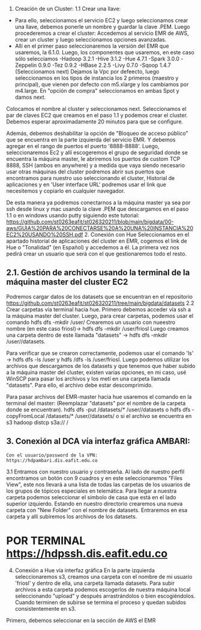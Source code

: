 1. Creación de un Cluster:
1.1 Crear una llave:
- Para ello, seleccionamos el servicio EC2 y luego seleccionamos crear una llave, debemos ponerle un nombre y guardar la clave .PEM.
Luego procederemos a crear el cluster:
Accedemos al servicio EMR de AWS, crear un cluster y luego seleccionamos opciones avanzadas.
- Allí en el primer paso seleccionaremos  la versión del EMR que usaremos, la 6.1.0. Luego, los componentes que usaremos, en este caso sólo selecciamos 
 -Hadoop 3.2.1
 -Hive 3.1.2
 -Hue 4.7.1
 -Spark 3.0.0
 -Zeppelin 0.9.0
 -Tez 0.9.2
 -HBase 2.2.5
 -Livy 0.7.0
 -Sqoop 1.4.7
 (Seleccionamos next)
 Dejamos la Vpc por defeecto, luego seleccionamos en los tipos de instancia los 2 primeros (maestro y principal), que vienen por defecto con m5.xlarge y los cambiamos por m4.large. En "opción de compra" seleccionamos en ambas Spot y damos next.
 
 Colocamos el nombre al cluster y seleccionamos next.
 Seleccionamos el par de claves EC2 que creamos en el paso 1.1 y podemos crear el cluster. Debemos esperar aproximadamente 20 minutos para que se configure.
 
 Además, debemos deshabilitar la opción de "Bloqueo de acceso público" que se encuentra en la parte izquierda del servicio EMR. Y debemos agregar en el rango de puertos el puerto '8888-8888'. Luego, seleccionaremos Ec2 y allí escogeremos el grupo de seguridad donde se encuentra la máquina master, le abriremos los puertos de custom TCP 8888, SSH  (ambos en anywhere) y a medida que vaya siendo necesario usar otras máquinas del cluster podremos abrir sus puertos que encontramos para nuestro uso seleccionando el cluster, Historial de aplicaciones y en 'User interface URL' podremos usar el link que necesitemos y copiarlo en cualquier navegador.
 
De esta manera ya podremos conectarnos a la máquina master ya sea por ssh desde linux y mac usando la clave .PEM que descargamos en el paso 1.1 o en windows usando putty siguiendo este tutorial: https://github.com/st0263eafit/st026320211/blob/main/bigdata/00-aws/GUIA%20PARA%20CONECTARSE%20A%20UNA%20INSTANCIA%20EC2%20USANDO%20SSH.pdf
 2. Conexión con Hue
 Seleccionamos en el apartado historial de aplicaciones del cluster en EMR, cogemos el link de Hue o "Tonalidad" (en Español) y accedemos a él. La primera vez nos pedirá crear un usuario que será con el que gestionaremos todo el resto. 
 ##  2.1. Gestión de archivos usando la terminal de la máquina master del cluster EC2
Podremos cargar datos de los datasets que se encuentran en el repositorio https://github.com/st0263eafit/st026320211/tree/main/bigdata/datasets
2.2 Crear carpetas vía terminal hacia hue.
Primero debemos acceder vía ssh a la máquina master del cluster. Luego, para crear carpetas, podemos usar el comando hdfs dfs -mkdir /user/<carpeta>
Crearemos un usuario con nueestro nombre (en este caso friosl)-> hdfs dfs -mkdir /user/friosl
 Luego creamos una carpeta dentro de este llamada "datasets"
 -> hdfs dfs -mkdir /user/<usuario>/datasets.
  
 Para verificar que se crearon correctamente, podemos usar el comando 'ls'
  -> hdfs dfs -ls /user y hdfs /dfs -ls /user/friosl.
 Luego podemos utilizar los archivos que descargamos de los datasets y que tenemos que haber subido a la máquina master del cluster, existen varias opciones, en mi caso, usé WinSCP para pasar los archivos y los metí en una carpeta llamada "datasets". Para ello, el archivo debe estar descomprimido.
 
  Para pasar archivos del EMR-master hacia hue usaremos el comando en la terminal del master: (Reemplazar "datasets" por el nombre de la carpeta donde se encuentran).
  hdfs dfs -put /datasets/* /user/<usuario>/datasets
  o
  hdfs dfs -copyFromLocal /datasets/* /user/<usuario>/datasets/
  o si el archivo se encuentra en s3
  hadoop distcp s3a://<link repo s3> /<carpeta destino>
  
##  3. Conexión al DCA vía interfaz gráfica AMBARI:
    Con el usuario/password de la VPN:
    https://hdpambari.dis.eafit.edu.co
  3.1 Entramos con nuestro usuario y contraseña. Al lado de nuestro perfil encontramos un botón con 9 cuadros y en este seleccionaremos "Files View", este nos llevará a una lista de todas las carpetas de los usuarios de los grupos de tópicos especiales en telemática. Para llegar a nuestra carpeta podemos seleccionar el símbolo de casa que está en el lado superior izquierdo.
  Estando en nuestro directorio crearemos una nueva carpeta con "New Folder" con el nombre de datasets. Entraremos en esa carpeta y allí subiremos los archivos de los datasets. 
#   POR TERMINAL https://hdpssh.dis.eafit.edu.co
  4. Conexión a Hue vía interfaz gráfica
  En la parte izquierda seleccionaremos s3, creamos una carpeta con el nombre de mi usuario 'friosl' y dentro de ella, una carpeta llamada datasets. 
  Para subir archivos a esta carpeta podemos escogerlos de nuestra máquina local seleccionando "upload" y después arrastrándolos o bien escogiéndolos. Cuando terminen de subirse se termina el proceso y quedan subidos consistentemente en s3.

Primero, debemos seleccionar en la sección de AWS el EMR 
